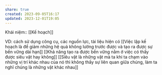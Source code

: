 ```yaml
---
share: true
created: 2023-09-05T16:17
updated: 2023-12-01T19:05
---
```

Khái niệm:: [[Kế hoạch]]

VD: cách sử dụng công cụ, các nguồn lực, tài liệu hiện có
[[Việc lập kế hoạch là để giảm những hệ quả không lường trước được và tạo ra được sự bền vững dài hạn]]
[[Khả năng tạo ra được bền vững nằm ở việc có thấy được siêu vật hay không]]
[[Siêu vật là những vật mà ta khi ta chạm vào những vị trí khác nhau của nó thì không thấy sự liên quan giữa chúng, làm ta nghĩ chúng là những vật khác nhau]]